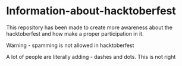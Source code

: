 # Information-about-hacktoberfest
This repository has been made to create more awareness about the hacktoberfest and how make a proper participation in it.

Warning - spamming is not allowed in hacktoberfest 

A lot of people are literally adding - dashes and dots. This is not right
